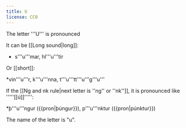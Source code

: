 ```yaml
---
title: U
license: CC0
---
```


The letter '''U''' is pronounced <Audio src="-H8G.mp3" inline/>. This sound doesn't exist in English, but if you start with the '''''i''''' sound in ''k'''i'''d'' and then make your lips round, you will get the Icelandic '''''u'''''.

It can be [[Long sound|long]]:

* s'''u'''mar, hl'''u'''tir

Or [[short]]:

*vin'''u'''r, k'''u'''nna, t'''u'''tt'''u'''g'''u'''

If the [[Ng and nk rule|next letter is ''ng'' or ''nk'']], it is pronounced like '''''[[ú]]''''':

*þ'''u'''ngur ({{pron|þúngur}}), p'''u'''nktur ({{pron|púnktur}})

The name of the letter is "u".

